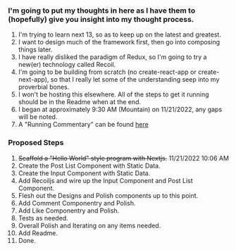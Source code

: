 ### I'm going to put my thoughts in here as I have them to (hopefully) give you insight into my thought process.
1. I'm trying to learn next 13, so as to keep up on the latest and greatest.
1. I want to design much of the framework first, then go into composing things later.
1. I have really disliked the paradigm of Redux, so I'm going to try a new(er) technology called Recoil.
1. I'm going to be building from scratch (no create-react-app or create-next-app), so that I really let some of the understanding seep into my proverbial bones.
1. I won't be hosting this elsewhere. All of the steps to get it running should be in the Readme when at the end.
1. I began at approximately 9:30 AM (Mountain) on 11/21/2022, any gaps will be noted.
1. A "Running Commentary" can be found [here](RunningCommentary.md)

### Proposed Steps
1. ~~Scaffold a "Hello World" style program with Nextjs.~~ 11/21/2022 10:06 AM
1. Create the Post List Component with Static Data.
1. Create the Input Component with Static Data.
1. Add Recoiljs and wire up the Input Component and Post List Component.
1. Flesh out the Designs and Polish components up to this point.
1. Add Comment Componentry and Polish.
1. Add Like Componentry and Polish.
1. Tests as needed.
1. Overall Polish and Iterating on any items needed.
1. Add Readme.
1. Done.
